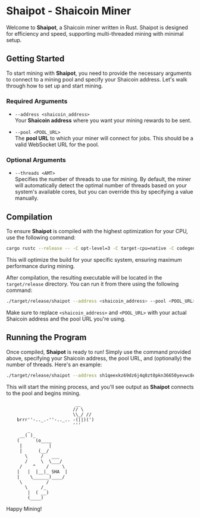 
# Shaipot - Shaicoin Miner

Welcome to **Shaipot**, a Shaicoin miner written in Rust. Shaipot is designed for efficiency and speed, supporting multi-threaded mining with minimal setup.

## Getting Started

To start mining with **Shaipot**, you need to provide the necessary arguments to connect to a mining pool and specify your Shaicoin address. Let's walk through how to set up and start mining.

### Required Arguments

- `--address <shaicoin_address>`  
  Your **Shaicoin address** where you want your mining rewards to be sent.
  
- `--pool <POOL_URL>`  
  The **pool URL** to which your miner will connect for jobs. This should be a valid WebSocket URL for the pool.

### Optional Arguments

- `--threads <AMT>`  
  Specifies the number of threads to use for mining. By default, the miner will automatically detect the optimal number of threads based on your system's available cores, but you can override this by specifying a value manually.

## Compilation

To ensure **Shaipot** is compiled with the highest optimization for your CPU, use the following command:

```bash
cargo rustc --release -- -C opt-level=3 -C target-cpu=native -C codegen-units=1 -C debuginfo=0
```

This will optimize the build for your specific system, ensuring maximum performance during mining.

After compilation, the resulting executable will be located in the `target/release` directory. You can run it from there using the following command:

```bash
./target/release/shaipot --address <shaicoin_address> --pool <POOL_URL> [--threads <AMT>]
```

Make sure to replace `<shaicoin_address>` and `<POOL_URL>` with your actual Shaicoin address and the pool URL you're using.

## Running the Program

Once compiled, **Shaipot** is ready to run! Simply use the command provided above, specifying your Shaicoin address, the pool URL, and (optionally) the number of threads. Here's an example:

```bash
./target/release/shaipot --address sh1qeexkz69dz6j4q0zt0pkn36650yevwc8eksqeuu --pool ws://pool.shaicoin.org --threads 4
```

This will start the mining process, and you'll see output as **Shaipot** connects to the pool and begins mining.

```plaintext
                          __
                         // \
                         \\_/ // 
    brrr''-.._.-''-.._.. -(||)(')
                         '''  
        _
     __( )_
    (      (o____
     |          |
     |      (__/
       \     /   ___
       /     \  \___/
     /    ^    /     \
    |   |  |__|_ SHA  |
    |    \______)____/
     \         /
       \     /_
        |  ( __)
        (____)
```

Happy Mining!
